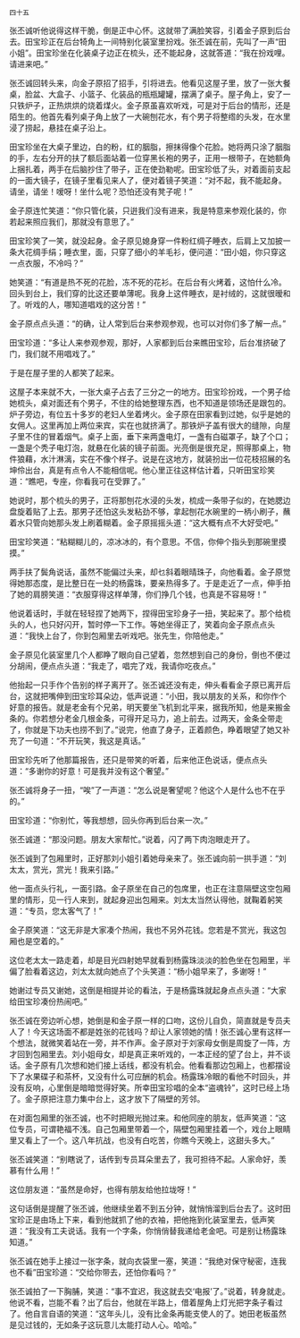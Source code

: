     四十五 

   张丕诚听他说得这样干脆，倒是正中心怀。这就带了满脸笑容，引着金子原到后台去。田宝珍正在后台犄角上一间特别化装室里扮戏。张丕诚在前，先叫了一声“田小姐”。田宝珍坐在化装桌子边正在梳头，还不能起身，这就答道：“我在扮戏哩。请进来吧。”

   张丕诚回转头来，向金子原招了招手，引将进去。他看见这屋子里，放了一张大餐桌，脸盆、大盒子、小篮子、化装品的瓶瓶罐罐，摆满了桌子。屋子角上，安了一只铁炉子，正热烘烘的烧着煤火。金子原虽喜欢听戏，可是对于后台的情形，还是陌生的。他首先看列桌子角上放了一大碗刨花水，有个男子将整绺的头发，在水里浸了捞起，悬挂在桌子沿上。

   田宝珍坐在大桌子里边，白的粉，红的胭脂，擦抹得像个花脸。她将两只涂了胭脂的手，左右分开的扶了额后面站着一位穿黑长袍的男子，正用一根带子，在她额角上捆扎着，两手在后脑抄住了带子，正在使劲勒呢。田宝珍低了头，对着面前支起的一面大镜子，在镜子里看见来人了，便对着镜子笑道：“对不起，我不能起身。请坐，请坐！嗳呀！坐什么呢？恐怕还没有凳子呢！”

   金子原连忙笑道：“你只管化装，只逬我们没有进来，我是特意来参观化装的，你若起来照应我们，那就没有意思了。”

   田宝珍笑了一笑，就没起身。金子原见媳身穿一件粉红绸子睡衣，后肩上又加披一条大花绸手绢；睡衣里，面，只穿了细小的羊毛衫，便问道：“田小姐，你只穿这一点衣服，不冷吗？”

   她笑道：“有道是热不死的花脸，冻不死的花衫。在后台有火烤着，这怕什么冷。回头到台上，我们穿的比这还要单薄呢。我身上这件睡衣，是衬绒的，这就很暧和了。听戏的人，哪知道唱戏的这分苦！”

   金子原点点头道：“的确，让人常到后台来参观参观，也可以对你们多了解一点。”

   田宝珍道：“多让人来参观参观，那好，人家都到后台来瞧田宝珍，后台准挤破了门，我们就不用唱戏了。”

   于是在屋子里的人都笑了起来。

   这屋子本来就不大，一张大桌子占去了三分之一的地方。田宝珍扮戏，一个男子给她梳头，桌对面还有个男子，不住的给她整理东西，也不知道是领场还是跟包的。炉子旁边，有位五十多岁的老妇人坐着烤火。金子原在田家看到过她，似乎是她的女佣人。这里再加上两位来宾，实在也就挤满了。那铁炉子盖有很大的缝隙，向屋子里不住的冒着烟气。桌子上面，垂下来两盏电灯，一盏有白磁罩子，缺了个口；一盏是个秃子电灯泡，就悬在化装的镜子前面。光亮倒是很充足，照得那桌上，物件狼藉，水汁淋漓，实在不像个样子。说是在这地方，就装扮出一位花枝招展的名坤伶出台，真是有点令人不能相信呢。他心里正往这样估计着，只听田宝珍笑道：“瞧吧，专座，你看我可在受罪了。”

   她说时，那个梳头的男子，正将那刨花水浸的头发，梳成一条带子似的，在她腮边盘旋着贴了上去。那男子还怕这头发粘劲不够，拿起刨花水碗里的一柄小刷子，蘸着水只管向她那头发上刷着糊着。金子原摇摇头道：“这大概有点不大好受吧。”

   田宝珍笑道：“粘糊糊儿的，凉冰冰的，有个意思。不信，你伸个指头到那碗里摸摸。”

   两手扶了鬓角说话，虽然不能偏过头来，却乜斜着眼晴珠子，向他看着。金子原觉得她那态度，是比整日在一处的杨露珠，要亲热得多了。于是走近了一点，伸手拍了她的肩膀笑道：“衣服穿得这样单薄，你们挣几个钱，也真是不容易呀！”

   他说着话时，手就在轻轻捏了她两下，捏得田宝珍身子一扭，笑起来了。那个给梳头的人，也只好闪开，暂时停一下工作。等她坐得正了，笑着向金子原点点头道：“我快上台了，你到包厢里去听戏吧。张先生，你陪他走。”

   金子原见化装室里几个人都睁了眼向自己望着，忽然想到自己的身份，倒也不便过分胡闹，便点点头道：“我走了，唱完了戏，我请你吃夜点。”

   他抬起一只手作个告别的样子离开了。张丕诚还没有走，伸头看看金子原已离开后台，这就把嘴伸到田宝珍耳朵边，低声说道：“小田，我以朋友的关系，和你作个好意的报告。就是老金有个兄弟，明天要坐飞机到北平来，据我所知，他是来搬金条的。你若想分老金几根金条，可得开足马力，追上前去。过两天，金条全带走了，你就是下功夫也捞不到了。”说完，他直了身子，正着颜色，睁着眼望了她又补充了一句道：“不开玩笑，我这是真话。”

   田宝珍先听了他那篇报告，还只是带笑的听着，后来他正色说话，便点点头道：“多谢你的好意！可是我并没有这个奢望。”

   张丕诚将身子一扭，“唉”了一声道：“怎么说是奢望呢？他这个人是什么也不在乎的。”

   田宝珍道：“你别忙，等我想想，回头你再到后台来一次。”

   张丕诚道：“那没问题。朋友大家帮忙。”说着，闪了两下肉泡眼走开了。

   张丕诚到了包厢里时，正好那刘小姐引着她母亲来了。张丕诚向前一拱手道：“刘太太，赏光，赏光！我来引路。”

   他一面点头行礼，一面引路。金子原坐在自己的包席里，也正在注意隔壁这空包厢里的情形，见一行人来到，就起身迎出包厢来。刘太太当然认得他，就鞠着躬笑道：“专员，您太客气了！”

   金子原笑道：“这无非是大家凑个热闹，我也不另外花钱。您若是不赏光，我这包厢也是空着的。”

   这位老太太一路走着，却是目光四射她早就看到杨露珠淡淡的脸色坐在包厢里，半偏了脸看着这边，刘太太就向她点了个头笑道：“杨小姐早来了，多谢呀！”

   她谢过专员又谢她，这倒是相提并论的看法，于是杨露珠就起身点点头道：“大家给田宝珍凑份热闹吧。”

   张丕诚在旁边听心想，她倒是和金子原一样的口吻，这份儿自负，简直就是专员夫人了！今天这场面不都是姓张的花钱吗？却让人家领她的情！张丕诚心里有这样一个想法，就微笑着站在一旁，并不作声。金子原对于刘家母女倒是周旋了一阵，方才回到包厢里去。刘小姐母女，却是真正来听戏的，一本正经的望了台上，并不谈话。金子原有几次想和她们接上话线，都没有机会。他看看那边包厢上，也都摆设下了水果碟子和茶杯，又没有什么可应酬的机会。杨露珠冷眼的看他不时回头，并没有反响，心里倒是暗暗觉得好笑。所幸田宝珍唱的全本“盗魂铃”，这时已经上场了。金子原把注意力集中台上，这才放下了隔壁的芳邻。

   在对面包厢里的张丕诚，也不时把眼光抛过来。和他同座的朋友，低声笑道：“这位专员，可谓艳福不浅。自己包厢里带着一个，隔壁包厢里挂着一个，戏台上眼睛里又看上了一个。这八年抗战，也没有白吃苦，你瞧今天晚上，这甜头多大。”

   张丕诚笑道：“别瞎说了，话传到专员耳朵里去了，我可担待不起。人家命好，羡慕有什么用！”

   这位朋友道：“虽然是命好，也得有朋友给他拉垅呀！”

   这句话倒是提醒了张丕诚，他继续坐着不到五分钟，就悄悄溜到后台去了。这时田宝珍正是由场上下来，看到他就抓了他的衣袖，把他拖到化装室里去，低声笑道：“我没有工夫说话。我有一个字条，你悄俏替我递给老金吧。可是别让杨露珠知道。”

   张丕诚在她手上接过一张字条，就向衣袋里一塞，笑道：“我绝对保守秘密，连我也不看”田宝珍道：“交给你带去，还怕你看吗？”

   张丕诚拍了一下胸脯，笑道：“事不宜迟，我这就去交‘电报’了。”说着，转身就走。他说不看，岂能不看？出了后台，他就在半路上，借着屋角上灯光把字条子看过了。他自言自语的笑道：“这年头儿，没有比金条再能支使人的了。她田老板虽然是见过钱的，无如条子这玩意儿太能打动人心。哈哈。”

